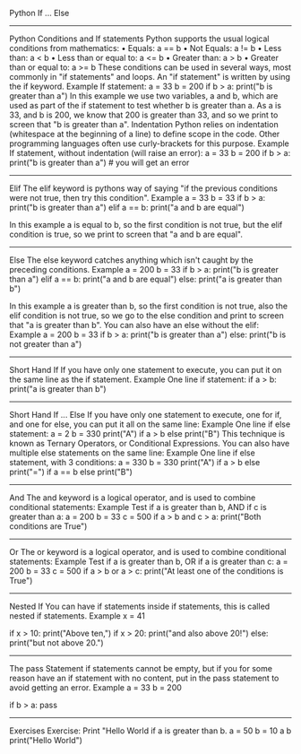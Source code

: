 Python If ... Else
________________________________________
Python Conditions and If statements
Python supports the usual logical conditions from mathematics:
•	Equals: a == b
•	Not Equals: a != b
•	Less than: a < b
•	Less than or equal to: a <= b
•	Greater than: a > b
•	Greater than or equal to: a >= b
These conditions can be used in several ways, most commonly in "if statements" and loops.
An "if statement" is written by using the if keyword.
Example
If statement:
a = 33
b = 200
if b > a:
  print("b is greater than a")
In this example we use two variables, a and b, which are used as part of the if statement to test whether b is greater than a. As a is 33, and b is 200, we know that 200 is greater than 33, and so we print to screen that "b is greater than a".
Indentation
Python relies on indentation (whitespace at the beginning of a line) to define scope in the code. Other programming languages often use curly-brackets for this purpose.
Example
If statement, without indentation (will raise an error):
a = 33
b = 200
if b > a:
print("b is greater than a") # you will get an error
________________________________________
Elif
The elif keyword is pythons way of saying "if the previous conditions were not true, then try this condition".
Example
a = 33
b = 33
if b > a:
  print("b is greater than a")
elif a == b:
  print("a and b are equal")

In this example a is equal to b, so the first condition is not true, but the elif condition is true, so we print to screen that "a and b are equal".
________________________________________
Else
The else keyword catches anything which isn't caught by the preceding conditions.
Example
a = 200
b = 33
if b > a:
  print("b is greater than a")
elif a == b:
  print("a and b are equal")
else:
  print("a is greater than b")

In this example a is greater than b, so the first condition is not true, also the elif condition is not true, so we go to the else condition and print to screen that "a is greater than b".
You can also have an else without the elif:
Example
a = 200
b = 33
if b > a:
  print("b is greater than a")
else:
  print("b is not greater than a")

________________________________________
Short Hand If
If you have only one statement to execute, you can put it on the same line as the if statement.
Example
One line if statement:
if a > b: print("a is greater than b")
________________________________________
Short Hand If ... Else
If you have only one statement to execute, one for if, and one for else, you can put it all on the same line:
Example
One line if else statement:
a = 2
b = 330
print("A") if a > b else print("B")
This technique is known as Ternary Operators, or Conditional Expressions.
You can also have multiple else statements on the same line:
Example
One line if else statement, with 3 conditions:
a = 330
b = 330
print("A") if a > b else print("=") if a == b else print("B")
________________________________________
And
The and keyword is a logical operator, and is used to combine conditional statements:
Example
Test if a is greater than b, AND if c is greater than a:
a = 200
b = 33
c = 500
if a > b and c > a:
  print("Both conditions are True")

________________________________________
Or
The or keyword is a logical operator, and is used to combine conditional statements:
Example
Test if a is greater than b, OR if a is greater than c:
a = 200
b = 33
c = 500
if a > b or a > c:
  print("At least one of the conditions is True")
________________________________________
Nested If
You can have if statements inside if statements, this is called nested if statements.
Example
x = 41

if x > 10:
  print("Above ten,")
  if x > 20:
    print("and also above 20!")
  else:
    print("but not above 20.")
________________________________________
The pass Statement
if statements cannot be empty, but if you for some reason have an if statement with no content, put in the pass statement to avoid getting an error.
Example
a = 33
b = 200

if b > a:
  pass
________________________________________
 Exercises
Exercise:
Print "Hello World if a is greater than b.
a = 50
b = 10
  a   b 
  print("Hello World")
